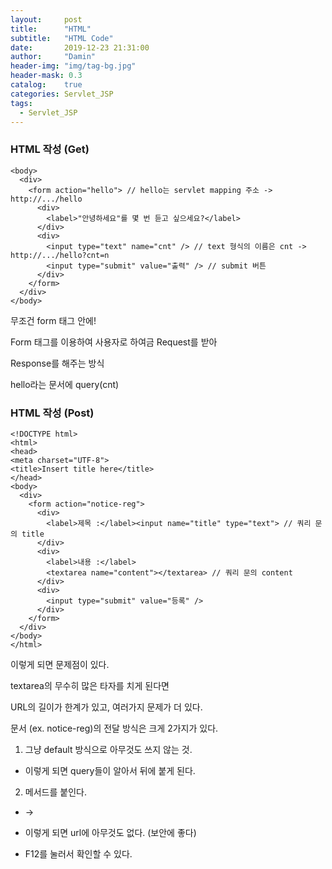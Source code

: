 ```yaml
---
layout:     post
title:      "HTML"
subtitle:   "HTML Code"
date:       2019-12-23 21:31:00
author:     "Damin"
header-img: "img/tag-bg.jpg"
header-mask: 0.3
catalog:    true
categories: Servlet_JSP
tags:
  - Servlet_JSP
---
```


### HTML 작성 (Get)

~~~
<body>
  <div>
    <form action="hello"> // hello는 servlet mapping 주소 -> http://.../hello
      <div>
        <label>"안녕하세요"를 몇 번 듣고 싶으세요?</label>
      </div>
      <div>
        <input type="text" name="cnt" /> // text 형식의 이름은 cnt -> http://.../hello?cnt=n
        <input type="submit" value="출력" /> // submit 버튼
      </div>
    </form>
  </div>
</body>
~~~

무조건 form 태그 안에!

Form 태그를 이용하여 사용자로 하여금 Request를 받아

Response를 해주는 방식

hello라는 문서에 query(cnt)

### HTML 작성 (Post)

~~~
<!DOCTYPE html>
<html>
<head>
<meta charset="UTF-8">
<title>Insert title here</title>
</head>
<body>
  <div>
    <form action="notice-reg"> 
      <div>
        <label>제목 :</label><input name="title" type="text"> // 쿼리 문의 title
      </div>
      <div>
       	<label>내용 :</label>
       	<textarea name="content"></textarea> // 쿼리 문의 content
      </div>
      <div>
        <input type="submit" value="등록" /> 
      </div>
    </form>
  </div>
</body>
</html>
~~~

이렇게 되면 문제점이 있다.

textarea의 무수히 많은 타자를 치게 된다면

URL의 길이가 한계가 있고, 여러가지 문제가 더 있다.

문서 (ex. notice-reg)의 전달 방식은 크게 2가지가 있다.

1. 그냥 default 방식으로 아무것도 쓰지 않는 것.

- 이렇게 되면 query들이 알아서 뒤에 붙게 된다.

2. 메서드를 붙인다.

- <form action="notice-reg"> -> <form action="notice-reg" method="post">

- 이렇게 되면 url에 아무것도 없다. (보안에 좋다)

- F12를 눌러서 확인할 수 있다.

